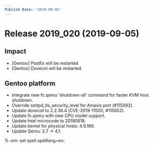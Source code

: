 ```yaml
---
Publish Date: '2019-09-05'
---
```


# Release 2019_020 (2019-09-05)

## Impact

- \[Gentoo\] Postfix will be restarted
- \[Gentoo\] Dovecot will be restarted

## Gentoo platform

- Integrate new fc.qemu 'shutdown-all' command for faster KVM host shutdown.
- Override smtpd_tls_security_level for Amavis port (#115092).
- Update dovecot to 2.2.36.4 (CVE-2019-11500, #115652).
- Update fc.qemu with new CPU model support.
- Update Intel microcode to 20190618.
- Update kernel for physical hosts: 4.9.189.
- Update Qemu: 2.7 -> 4.1.

% vim: set spell spelllang=en:
